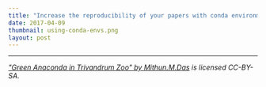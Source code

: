 ```yaml
---
title: "Increase the reproducibility of your papers with conda environments"
date: 2017-04-09
thumbnail: using-conda-envs.png
layout: post
---
```



----

*["Green Anaconda in Trivandrum Zoo" by Mithun.M.Das](https://commons.wikimedia.org/wiki/File:Green_Anaconda_in_Trivandrum_Zoo.jpg)
is licensed CC-BY-SA.*
